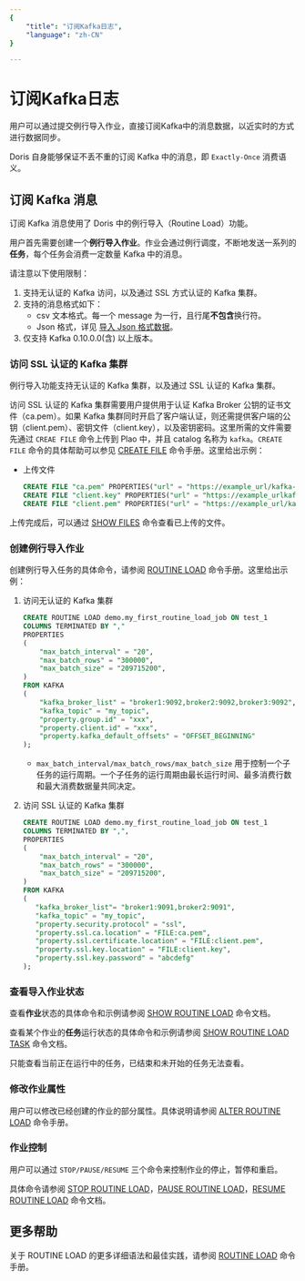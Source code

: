 ```yaml
---
{
    "title": "订阅Kafka日志",
    "language": "zh-CN"
}

---
```


<!-- 
Licensed to the Apache Software Foundation (ASF) under one
or more contributor license agreements.  See the NOTICE file
distributed with this work for additional information
regarding copyright ownership.  The ASF licenses this file
to you under the Apache License, Version 2.0 (the
"License"); you may not use this file except in compliance
with the License.  You may obtain a copy of the License at

  http://www.apache.org/licenses/LICENSE-2.0

Unless required by applicable law or agreed to in writing,
software distributed under the License is distributed on an
"AS IS" BASIS, WITHOUT WARRANTIES OR CONDITIONS OF ANY
KIND, either express or implied.  See the License for the
specific language governing permissions and limitations
under the License.
-->

# 订阅Kafka日志

用户可以通过提交例行导入作业，直接订阅Kafka中的消息数据，以近实时的方式进行数据同步。

Doris 自身能够保证不丢不重的订阅 Kafka 中的消息，即 `Exactly-Once` 消费语义。

## 订阅 Kafka 消息

订阅 Kafka 消息使用了 Doris 中的例行导入（Routine Load）功能。

用户首先需要创建一个**例行导入作业**。作业会通过例行调度，不断地发送一系列的**任务**，每个任务会消费一定数量 Kafka 中的消息。

请注意以下使用限制：

1. 支持无认证的 Kafka 访问，以及通过 SSL 方式认证的 Kafka 集群。
2. 支持的消息格式如下：
   - csv 文本格式。每一个 message 为一行，且行尾**不包含**换行符。
   - Json 格式，详见 [导入 Json 格式数据](../import-way/load-json-format.html)。
3. 仅支持 Kafka 0.10.0.0(含) 以上版本。

### 访问 SSL 认证的 Kafka 集群

例行导入功能支持无认证的 Kafka 集群，以及通过 SSL 认证的 Kafka 集群。

访问 SSL 认证的 Kafka 集群需要用户提供用于认证 Kafka Broker 公钥的证书文件（ca.pem）。如果 Kafka 集群同时开启了客户端认证，则还需提供客户端的公钥（client.pem）、密钥文件（client.key），以及密钥密码。这里所需的文件需要先通过 `CREAE FILE` 命令上传到 Plao 中，并且 catalog 名称为 `kafka`。`CREATE FILE` 命令的具体帮助可以参见 [CREATE FILE](../../../sql-manual/sql-reference-v2/Data-Definition-Statements/Create/CREATE-FILE.html) 命令手册。这里给出示例：

- 上传文件

  ```sql
  CREATE FILE "ca.pem" PROPERTIES("url" = "https://example_url/kafka-key/ca.pem", "catalog" = "kafka");
  CREATE FILE "client.key" PROPERTIES("url" = "https://example_urlkafka-key/client.key", "catalog" = "kafka");
  CREATE FILE "client.pem" PROPERTIES("url" = "https://example_url/kafka-key/client.pem", "catalog" = "kafka");
  ```

上传完成后，可以通过 [SHOW FILES](../../../sql-manual/sql-reference-v2/Show-Statements/SHOW-FILE.html) 命令查看已上传的文件。

### 创建例行导入作业

创建例行导入任务的具体命令，请参阅 [ROUTINE LOAD](../../../sql-manual/sql-reference-v2/Data-Manipulation-Statements/Load/CREATE-ROUTINE-LOAD.html) 命令手册。这里给出示例：

1. 访问无认证的 Kafka 集群

   ```sql
   CREATE ROUTINE LOAD demo.my_first_routine_load_job ON test_1
   COLUMNS TERMINATED BY ","
   PROPERTIES
   (
       "max_batch_interval" = "20",
       "max_batch_rows" = "300000",
       "max_batch_size" = "209715200",
   )
   FROM KAFKA
   (
       "kafka_broker_list" = "broker1:9092,broker2:9092,broker3:9092",
       "kafka_topic" = "my_topic",
       "property.group.id" = "xxx",
       "property.client.id" = "xxx",
       "property.kafka_default_offsets" = "OFFSET_BEGINNING"
   );
   ```
   
   - `max_batch_interval/max_batch_rows/max_batch_size` 用于控制一个子任务的运行周期。一个子任务的运行周期由最长运行时间、最多消费行数和最大消费数据量共同决定。

2. 访问 SSL 认证的 Kafka 集群

   ```sql
   CREATE ROUTINE LOAD demo.my_first_routine_load_job ON test_1
   COLUMNS TERMINATED BY ",",
   PROPERTIES
   (
       "max_batch_interval" = "20",
       "max_batch_rows" = "300000",
       "max_batch_size" = "209715200",
   )
   FROM KAFKA
   (
      "kafka_broker_list"= "broker1:9091,broker2:9091",
      "kafka_topic" = "my_topic",
      "property.security.protocol" = "ssl",
      "property.ssl.ca.location" = "FILE:ca.pem",
      "property.ssl.certificate.location" = "FILE:client.pem",
      "property.ssl.key.location" = "FILE:client.key",
      "property.ssl.key.password" = "abcdefg"
   );
   ```

### 查看导入作业状态

查看**作业**状态的具体命令和示例请参阅 [SHOW ROUTINE LOAD](../../../sql-manual/sql-reference-v2/Show-Statements/SHOW-ROUTINE-LOAD.html) 命令文档。

查看某个作业的**任务**运行状态的具体命令和示例请参阅 [SHOW ROUTINE LOAD TASK](../../../sql-manual/sql-reference-v2/Show-Statements/SHOW-ROUTINE-LOAD-TASK.html) 命令文档。

只能查看当前正在运行中的任务，已结束和未开始的任务无法查看。

### 修改作业属性

用户可以修改已经创建的作业的部分属性。具体说明请参阅 [ALTER ROUTINE LOAD](../../../sql-manual/sql-reference-v2/Data-Manipulation-Statements/Load/ALTER-ROUTINE-LOAD.html) 命令手册。

### 作业控制

用户可以通过 `STOP/PAUSE/RESUME` 三个命令来控制作业的停止，暂停和重启。

具体命令请参阅 [STOP ROUTINE LOAD](../../../sql-manual/sql-reference-v2/Data-Manipulation-Statements/Load/STOP-ROUTINE-LOAD.html)，[PAUSE ROUTINE LOAD](../../../sql-manual/sql-reference-v2/Data-Manipulation-Statements/Load/PAUSE-ROUTINE-LOAD.html)，[RESUME ROUTINE LOAD](../../../sql-manual/sql-reference-v2/Data-Manipulation-Statements/Load/RESUME-ROUTINE-LOAD.html) 命令文档。

## 更多帮助

关于 ROUTINE LOAD 的更多详细语法和最佳实践，请参阅 [ROUTINE LOAD](../../../sql-manual/sql-reference-v2/Data-Manipulation-Statements/Load/CREATE-ROUTINE-LOAD.html) 命令手册。